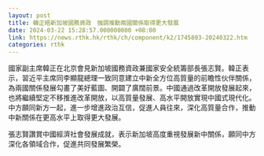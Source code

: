 ```yaml
---
layout: post
title: 韓正晤新加坡國務資政　強調推動兩國關係取得更大發展
date: 2024-03-22 15:28:57.000000000 +08:00
link: https://news.rthk.hk/rthk/ch/component/k2/1745803-20240322.htm
categories: rthk
---
```


國家副主席韓正在北京會見新加坡國務資政兼國家安全統籌部長張志賢。韓正表示，習近平主席同李顯龍總理一致同意建立中新全方位高質量的前瞻性伙伴關係，為兩國關係發展勾畫了美好藍圖、開闢了廣闊前景。中國通過改革開放發展起來，也將繼續堅定不移推進改革開放，以高質量發展、高水平開放實現中國式現代化。中方願同新方一起，進一步增進政治互信，促進人員往來，深化高質量合作，推動中新關係在更高水平上取得更大發展。

張志賢讚賞中國經濟社會發展成就，表示新加坡高度重視發展新中關係，願同中方深化各領域合作，促進共同發展繁榮。
